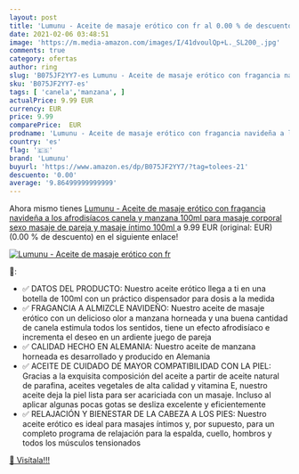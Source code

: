 ```yaml
---
layout: post
title: 'Lumunu - Aceite de masaje erótico con fr al 0.00 % de descuento'
date: 2021-02-06 03:48:51
image: 'https://m.media-amazon.com/images/I/41dvoulQp+L._SL200_.jpg'
comments: true
category: ofertas
author: ring
slug: 'B075JF2YY7-es Lumunu - Aceite de masaje erótico con fragancia navideña a...'
sku: 'B075JF2YY7-es'
tags: [ 'canela','manzana', ]
actualPrice: 9.99 EUR
currency: EUR
price: 9.99
comparePrice:  EUR
prodname: 'Lumunu - Aceite de masaje erótico con fragancia navideña a los afrodisíacos canela y manzana  100ml  para masaje corporal  sexo  masaje de pareja y masaje íntimo  100ml '
country: 'es'
flag: '🇪🇸'
brand: 'Lumunu'
buyurl: 'https://www.amazon.es/dp/B075JF2YY7/?tag=tolees-21'
descuento: '0.00'
average: '9.86499999999999'
---
```


Ahora mismo tienes [Lumunu - Aceite de masaje erótico con fragancia navideña a los afrodisíacos canela y manzana  100ml  para masaje corporal  sexo  masaje de pareja y masaje íntimo  100ml ](https://www.amazon.es/dp/B075JF2YY7/?tag=tolees-21) a 9.99 EUR (original:  EUR) (0.00 %  de descuento) en el siguiente enlace!

[![Lumunu - Aceite de masaje erótico con fr](https://m.media-amazon.com/images/I/41dvoulQp+L._SL200_.jpg)](https://www.amazon.es/dp/B075JF2YY7/?tag=tolees-21)

🔎:

- ✅ DATOS DEL PRODUCTO: Nuestro aceite erótico llega a ti en una botella de 100ml con un práctico dispensador para dosis a la medida
- ✅ FRAGANCIA A ALMIZCLE NAVIDEÑO: Nuestro aceite de masaje erótico con un delicioso olor a manzana horneada y una buena cantidad de canela estimula todos los sentidos, tiene un efecto afrodisíaco e incrementa el deseo en un ardiente juego de pareja
- ✅ CALIDAD HECHO EN ALEMANIA: Nuestro aceite de manzana horneada es desarrollado y producido en Alemania
- ✅ ACEITE DE CUIDADO DE MAYOR COMPATIBILIDAD CON LA PIEL: Gracias a la exquisita composición del aceite a partir de aceite natural de parafina, aceites vegetales de alta calidad y vitamina E, nuestro aceite deja la piel lista para ser acariciada con un masaje. Incluso al aplicar algunas pocas gotas se desliza excelente y eficientemente
- ✅ RELAJACIÓN Y BIENESTAR DE LA CABEZA A LOS PIES: Nuestro aceite erótico es ideal para masajes íntimos y, por supuesto, para un completo programa de relajación para la espalda, cuello, hombros y todos los músculos tensionados

[🛒 Visítala!!!](https://www.amazon.es/dp/B075JF2YY7/?tag=tolees-21)
